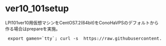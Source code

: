 # ver10_101setup

LPI101ver10用仮想マシンをCentOS7.2(64bit)をConoHaVPSのデフォルトから作る場合はprepareを実施。

<pre> export gamen=`tty`; curl -s  https://raw.githubusercontent.com/dummyotsuka/ver10_101setup/main/101prepare_ConoHa_GUI.sh   | sh ;  </pre>
